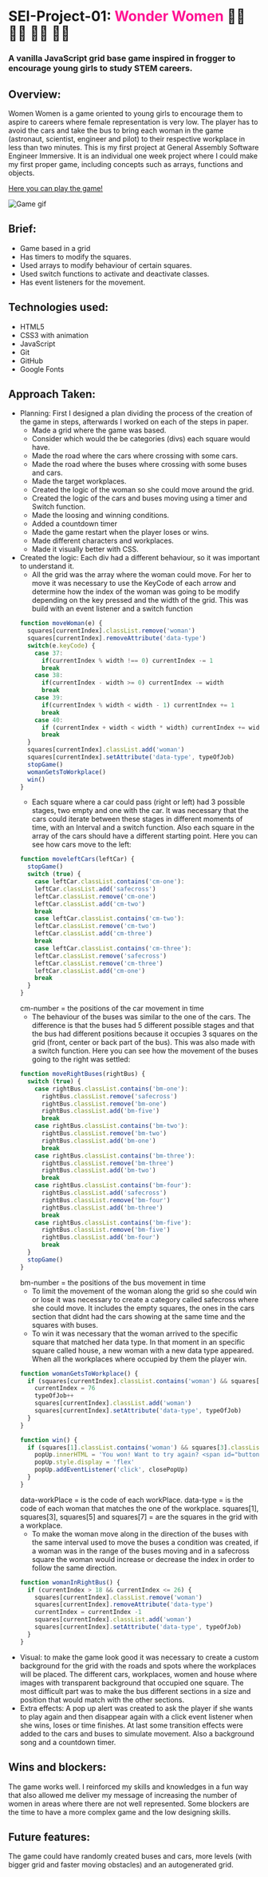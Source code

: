 # **SEI-Project-01: <span style="color:deeppink">Wonder Women** </span> :woman_astronaut: :woman_scientist: :construction_worker_woman: :woman_pilot:

### A vanilla JavaScript grid base game inspired in frogger to encourage young girls to study STEM careers.

## Overview:
Women Women is a game oriented to young girls to encourage them to aspire to careers where female representation is very low. The player has to avoid the cars and take the bus to bring each woman in the game (astronaut, scientist, engineer and pilot) to their respective workplace in less than two minutes.
This is my first project at General Assembly Software Engineer Immersive. It is an individual one week project where I could make my first proper game, including concepts such as arrays, functions and objects.

[Here you can play the game!](http://camilabuenamar.github.io/project-01)

![Game gif](https://media.giphy.com/media/dX34m8xkCLC0H2aL3u/giphy.gif)

## Brief:
- Game based in a grid
- Has timers to modify the squares.
- Used arrays to modify behaviour of certain squares.
- Used switch functions to activate and deactivate classes.
- Has event listeners for the movement.

## Technologies used:
- HTML5
- CSS3 with animation
- JavaScript
- Git
- GitHub
- Google Fonts

## Approach Taken:
- Planning: First I designed a plan dividing the process of the creation of the game in steps, afterwards I worked on each of the steps in paper.
  - Made a grid where the game was based.
  - Consider which would the be categories (divs) each square would have.
  - Made the road where the cars where crossing with some cars.
  - Made the road where the buses where crossing with some buses and cars.
  - Made the target workplaces.
  - Created the logic of the woman so she could move around the grid.
  - Created the logic of the cars and buses moving using a timer and Switch function.
  - Made the loosing and winning conditions.
  - Added a countdown timer
  - Made the game restart when the player loses or wins.
  - Made different characters and workplaces.
  - Made it visually better with CSS.
- Created the logic: Each div had a different behaviour, so it was important to understand it.
  - All the grid was the array where the woman could move. For her to move it was necessary to use the KeyCode of each arrow and determine how the index of the woman was going to be modify depending on the key pressed and the width of the grid. This was build with an event listener and a switch function
  ```javascript
  function moveWoman(e) {
    squares[currentIndex].classList.remove('woman')
    squares[currentIndex].removeAttribute('data-type')
    switch(e.keyCode) {
      case 37:
        if(currentIndex % width !== 0) currentIndex -= 1
        break
      case 38:
        if(currentIndex - width >= 0) currentIndex -= width
        break
      case 39:
        if(currentIndex % width < width - 1) currentIndex += 1
        break
      case 40:
        if (currentIndex + width < width * width) currentIndex += width
        break
    }
    squares[currentIndex].classList.add('woman')
    squares[currentIndex].setAttribute('data-type', typeOfJob)
    stopGame()
    womanGetsToWorkplace()
    win()
  }
  ```
  - Each square where a car could pass (right or left) had 3 possible stages, two empty and one with the car. It was necessary that the cars could iterate between these stages in different moments of time, with an Interval and a switch function. Also each square in the array of the cars should have a different starting point.
  Here you can see how cars move to the left:
  ```javascript
  function moveleftCars(leftCar) {
    stopGame()
    switch (true) {
      case leftCar.classList.contains('cm-one'):
      leftCar.classList.add('safecross')
      leftCar.classList.remove('cm-one')
      leftCar.classList.add('cm-two')
      break
      case leftCar.classList.contains('cm-two'):
      leftCar.classList.remove('cm-two')
      leftCar.classList.add('cm-three')
      break
      case leftCar.classList.contains('cm-three'):
      leftCar.classList.remove('safecross')
      leftCar.classList.remove('cm-three')
      leftCar.classList.add('cm-one')
      break
    }
  }
  ```
  cm-number = the positions of the car movement in time
  - The behaviour of the buses was similar to the one of the cars. The difference is that the buses had 5 different possible stages and that the bus had different positions because it occupies 3 squares on the grid (front, center or back part of the bus). This was also made with a switch function.
  Here you can see how the movement of the buses going to the right was settled:
  ```javascript
  function moveRightBuses(rightBus) {
    switch (true) {
      case rightBus.classList.contains('bm-one'):
        rightBus.classList.remove('safecross')
        rightBus.classList.remove('bm-one')
        rightBus.classList.add('bm-five')
        break
      case rightBus.classList.contains('bm-two'):
        rightBus.classList.remove('bm-two')
        rightBus.classList.add('bm-one')
        break
      case rightBus.classList.contains('bm-three'):
        rightBus.classList.remove('bm-three')
        rightBus.classList.add('bm-two')
        break
      case rightBus.classList.contains('bm-four'):
        rightBus.classList.add('safecross')
        rightBus.classList.remove('bm-four')
        rightBus.classList.add('bm-three')
        break
      case rightBus.classList.contains('bm-five'):
        rightBus.classList.remove('bm-five')
        rightBus.classList.add('bm-four')
        break
    }
    stopGame()
  }
  ```
  bm-number = the positions of the bus movement in time
  -  To limit the movement of the woman along the grid so she could win or lose it was necessary to create a category called safecross where she could move. It includes the empty squares, the ones in the cars section that didnt had the cars showing at the same time and the squares with buses.
  - To win it was necessary that the woman arrived to the specific square that matched her data type. In that moment in an specific square called house, a new woman with a new data type appeared. When all the workplaces where occupied by them the player win.
  ```javascript
  function womanGetsToWorkplace() {
    if (squares[currentIndex].classList.contains('woman') && squares[currentIndex].classList.contains('workPlace') && +squares[currentIndex].getAttribute('data-workPlace') === typeOfJob) {
      currentIndex = 76
      typeOfJob++
      squares[currentIndex].classList.add('woman')
      squares[currentIndex].setAttribute('data-type', typeOfJob)
    }
  }

  function win() {
    if (squares[1].classList.contains('woman') && squares[3].classList.contains('woman') && squares[5].classList.contains('woman') && squares[7].classList.contains('woman')) {
      popUp.innerHTML = 'You won! Want to try again? <span id="button"> ...Play again</span>'
      popUp.style.display = 'flex'
      popUp.addEventListener('click', closePopUp)
    }
  }
  ```
  data-workPlace = is the code of each workPlace.
  data-type = is the code of each woman that matches the one of the workplace.
  squares[1], squares[3], squares[5] and squares[7] = are the squares in the grid with a workplace.
  - To make the woman move along in the direction of the buses with the same interval used to move the buses a condition was created, if a woman was in the range of the buses moving and in a safecross square the woman would increase or decrease the index in order to follow the same direction.
  ```javascript
  function womanInRightBus() {
    if (currentIndex > 18 && currentIndex <= 26) {
      squares[currentIndex].classList.remove('woman')
      squares[currentIndex].removeAttribute('data-type')
      currentIndex = currentIndex -1
      squares[currentIndex].classList.add('woman')
      squares[currentIndex].setAttribute('data-type', typeOfJob)
    }
  }
  ```
- Visual: to make the game look good it was necessary to create a custom background for the grid with the roads and spots where the workplaces will be placed. The different cars, workplaces, women and house where images with transparent background that occupied one square. The most difficult part was to make the bus different sections in a size and position that would match with the other sections.
- Extra effects: A pop up alert was created to ask the player if she wants to play again and then disappear again with a click event listener when she wins, loses or time finishes. At last some transition effects were added to the cars and buses to simulate movement. Also a background song and a countdown timer.

## Wins and blockers:
The game works well. I reinforced my skills and knowledges in a fun way that also allowed me deliver my message of increasing the number of women in areas where there are not well represented. Some blockers are the time to have a more complex game and the low designing skills.

## Future features:
The game could have randomly created buses and cars, more levels (with bigger grid and faster moving obstacles) and an autogenerated grid.
